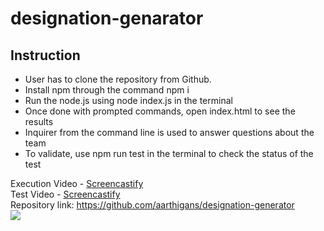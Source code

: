 # designation-genarator

## Instruction
* User has to clone the repository from Github. 
* Install npm through the command npm i
* Run the node.js using node index.js in the terminal
* Once done with prompted commands, open index.html to see the results
* Inquirer from the command line is used to answer questions about the team
* To validate, use npm run test in the terminal to check the status of the test

Execution Video - [Screencastify](https://drive.google.com/file/d/1b_sXxcjOFzQuwmEFwiwC83Q4s1nn-xTu/view)<br>
Test Video - [Screencastify](https://drive.google.com/file/d/179Lcv4cddifvN66lMf9iRjMz_7pMccHM/view)<br>
Repository link: https://github.com/aarthigans/designation-generator<br>
<img src="/Screenshot.png">

